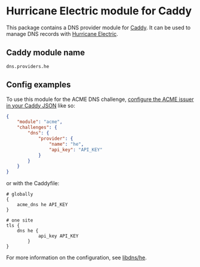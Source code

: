 Hurricane Electric module for Caddy
===================================

This package contains a DNS provider module for [Caddy](https://github.com/caddyserver/caddy).
It can be used to manage DNS records with [Hurricane Electric](https://dns.he.net/).

## Caddy module name

```
dns.providers.he
```

## Config examples

To use this module for the ACME DNS challenge, [configure the ACME issuer in your Caddy JSON](https://caddyserver.com/docs/json/apps/tls/automation/policies/issuer/acme/) like so:

```json
{
	"module": "acme",
	"challenges": {
		"dns": {
			"provider": {
				"name": "he",
				"api_key": "API_KEY"
			}
		}
	}
}
```

or with the Caddyfile:

```
# globally
{
	acme_dns he API_KEY
}
```

```
# one site
tls {
	dns he {
            api_key API_KEY
        }
}
```

For more information on the configuration, see [libdns/he](https://github.com/libdns/he).
